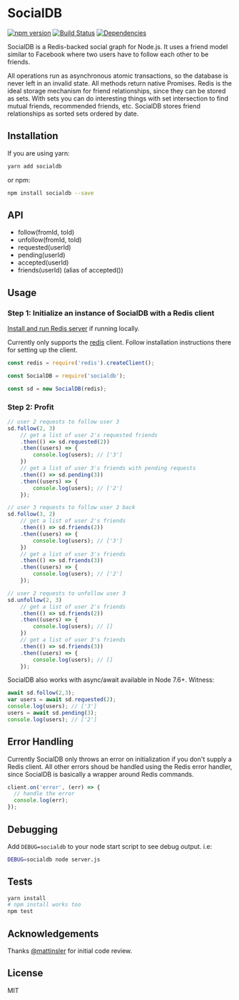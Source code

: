 # SocialDB 

[![npm version](https://badge.fury.io/js/socialdb.svg)](https://badge.fury.io/js/socialdb)
[![Build Status](https://travis-ci.org/shanev/socialdb.svg?branch=master)](https://travis-ci.org/shanev/socialdb)
[![Dependencies](https://david-dm.org/shanev/socialdb.svg)](https://david-dm.org/shanev/socialdb)

SocialDB is a Redis-backed social graph for Node.js. It uses a friend model similar to Facebook where two users have to follow each other to be friends. 

All operations run as asynchronous atomic transactions, so the database is never left in an invalid state. All methods return native Promises. Redis is the ideal storage mechanism for friend relationships, since they can be stored as sets. With sets you can do interesting things with set intersection to find mutual friends, recommended friends, etc. SocialDB stores friend relationships as sorted sets ordered by date.

## Installation

If you are using yarn:

```sh
yarn add socialdb
```

or npm:

```sh
npm install socialdb --save
```

## API
* follow(fromId, toId)
* unfollow(fromId, toId)
* requested(userId)
* pending(userId)
* accepted(userId)
* friends(userId) (alias of accepted())

## Usage

### Step 1: Initialize an instance of SocialDB with a Redis client

[Install and run Redis server](https://redis.io/topics/quickstart) if running locally. 

Currently only supports the [redis](https://github.com/NodeRedis/node_redis) client. Follow installation instructions there for setting up the client.

```javascript
const redis = require('redis').createClient();

const SocialDB = require('socialdb');

const sd = new SocialDB(redis);
```

### Step 2: Profit

```javascript
// user 2 requests to follow user 3
sd.follow(2, 3)
	// get a list of user 2's requested friends
	.then(() => sd.requested(2))
	.then((users) => {
		console.log(users); // ['3']
	})
	// get a list of user 3's friends with pending requests
	.then(() => sd.pending(3))
	.then((users) => {
  		console.log(users); // ['2']
	});

// user 3 requests to follow user 2 back
sd.follow(3, 2)
	// get a list of user 2's friends
	.then(() => sd.friends(2))
	.then((users) => {
  		console.log(users); // ['3']
	})
	// get a list of user 3's friends
	.then(() => sd.friends(3))
	.then((users) => {
  		console.log(users); // ['2']
	});

// user 2 requests to unfollow user 3
sd.unfollow(2, 3)
	// get a list of user 2's friends
	.then(() => sd.friends(2))
	.then((users) => {
  		console.log(users); // []
	})
	// get a list of user 3's friends
	.then(() => sd.friends(3))
	.then((users) => {
  		console.log(users); // []
	});
```

SocialDB also works with async/await available in Node 7.6+. Witness:

```javascript
await sd.follow(2,3);
var users = await sd.requested(2);
console.log(users); // ['3']
users = await sd.pending(3);
console.log(users); // ['2']
```

## Error Handling

Currently SocialDB only throws an error on initialization if you don't supply a Redis client.
All other errors shoud be handled using the Redis error handler, since SocialDB is basically a
wrapper around Redis commands.

```javascript
client.on('error', (err) => {
  // handle the error
  console.log(err);
});
```

## Debugging

Add `DEBUG=socialdb` to your node start script to see debug output. i.e:

```sh
DEBUG=socialdb node server.js
```

## Tests

```sh
yarn install
# npm install works too
npm test
```

## Acknowledgements

Thanks [@mattinsler](https://github.com/mattinsler) for initial code review.

## License

MIT
